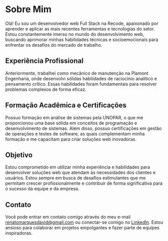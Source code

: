 # Sobre Mim

Olá! Eu sou um desenvolvedor web Full Stack na Recode, apaixonado por aprender e aplicar as mais recentes ferramentas e tecnologias do setor. Estou constantemente imerso no mundo do desenvolvimento web, buscando aprimorar minhas habilidades técnicas e socioemocionais para enfrentar os desafios do mercado de trabalho.

## Experiência Profissional

Anteriormente, trabalhei como mecânico de manutenção na Plamont Engenharia, onde desenvolvi sólidas habilidades de raciocínio analítico e pensamento crítico. Essas habilidades foram fundamentais para resolver problemas complexos de forma eficaz.

## Formação Acadêmica e Certificações

Possuo formação em análise de sistemas pela UNOPAR, o que me proporcionou uma base sólida em conceitos de programação e desenvolvimento de sistemas. Além disso, possuo certificações em gestão de operações e testes de software, as quais complementam minha formação e me capacitam para criar soluções web inovadoras.

## Objetivo

Estou comprometido em utilizar minha experiência e habilidades para desenvolver soluções web que atendam às necessidades dos clientes e usuários. Estou sempre em busca de desafios estimulantes que me permitam crescer profissionalmente e contribuir de forma significativa para o sucesso da equipe e da empresa.

## Contato

Você pode entrar em contato comigo através do meu e-mail renatomarquesdavid@gmail.com  ou conectar-se comigo no [LinkedIn](https://www.linkedin.com/in/renatomarquesdavid). Estou ansioso para colaborar em projetos empolgantes e fazer parte de equipes inspiradoras.
